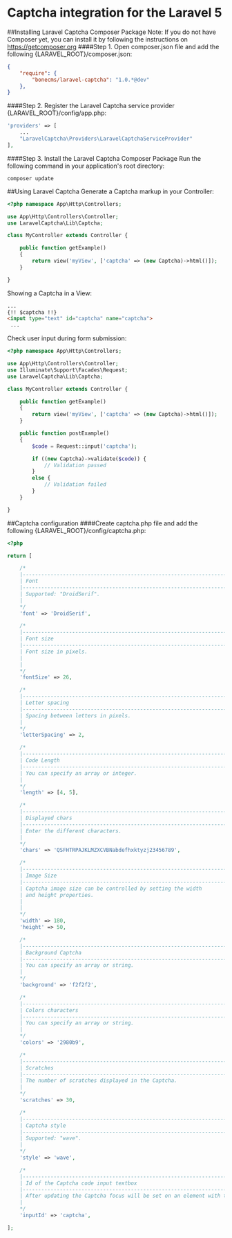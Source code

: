 # Captcha integration for the Laravel 5
##Installing Laravel Captcha Composer Package
Note: If you do not have Composer yet, you can install it by following the instructions on https://getcomposer.org
####Step 1. Open composer.json file and add the following 
{LARAVEL_ROOT}/composer.json:
```json
{
    "require": {
        "bonecms/laravel-captcha": "1.0.*@dev"
    },
}
```
####Step 2. Register the Laravel Captcha service provider
{LARAVEL_ROOT}/config/app.php:
```php
'providers' => [
    ...
    "LaravelCaptcha\Providers\LaravelCaptchaServiceProvider"
],
```
####Step 3. Install the Laravel Captcha Composer Package
Run the following command in your application's root directory:
```
composer update
```
##Using Laravel Captcha
Generate a Captcha markup in your Controller:
```php
<?php namespace App\Http\Controllers;

use App\Http\Controllers\Controller;
use LaravelCaptcha\Lib\Captcha;

class MyController extends Controller {

    public function getExample() 
    {
        return view('myView', ['captcha' => (new Captcha)->html()]);
    }

}
```
Showing a Captcha in a View:
```html
...
{!! $captcha !!}
<input type="text" id="captcha" name="captcha">
 ...
```
Check user input during form submission:
```php
<?php namespace App\Http\Controllers;

use App\Http\Controllers\Controller;
use Illuminate\Support\Facades\Request;
use LaravelCaptcha\Lib\Captcha;

class MyController extends Controller {

    public function getExample() 
    {
        return view('myView', ['captcha' => (new Captcha)->html()]);
    }

    public function postExample()
    {
    	$code = Request::input('captcha');

	    if ((new Captcha)->validate($code)) {
	    	// Validation passed
	    } 
	    else {
	    	// Validation failed
	    }
    }

}
```
##Captcha configuration
####Create captcha.php file and add the following
{LARAVEL_ROOT}/config/captcha.php:
```php
<?php

return [

	/*
	|--------------------------------------------------------------------------
	| Font
	|--------------------------------------------------------------------------
	| Supported: "DroidSerif".
	|
	*/
	'font' => 'DroidSerif',

	/*
	|--------------------------------------------------------------------------
	| Font size
	|--------------------------------------------------------------------------
	| Font size in pixels.
	| 
	|
	*/
	'fontSize' => 26,

	/*
	|--------------------------------------------------------------------------
	| Letter spacing
	|--------------------------------------------------------------------------
	| Spacing between letters in pixels.
	|
	*/
	'letterSpacing' => 2,

	/*
	|--------------------------------------------------------------------------
	| Code Length
	|--------------------------------------------------------------------------
	| You can specify an array or integer.
	|
	*/
	'length' => [4, 5],

	/*
	|--------------------------------------------------------------------------
	| Displayed chars
	|--------------------------------------------------------------------------
	| Enter the different characters.
	|
	*/
	'chars' => 'QSFHTRPAJKLMZXCVBNabdefhxktyzj23456789',

	/*
	|--------------------------------------------------------------------------
	| Image Size
	|--------------------------------------------------------------------------
	| Captcha image size can be controlled by setting the width 
	| and height properties.
	| 
	|
	*/
	'width' => 180,
	'height' => 50,

	/*
	|--------------------------------------------------------------------------
	| Background Captcha
	|--------------------------------------------------------------------------
	| You can specify an array or string.
	|
	*/
	'background' => 'f2f2f2',

	/*
	|--------------------------------------------------------------------------
	| Colors characters
	|--------------------------------------------------------------------------
	| You can specify an array or string.
	|
	*/
	'colors' => '2980b9',

	/*
	|--------------------------------------------------------------------------
	| Scratches
	|--------------------------------------------------------------------------
	| The number of scratches displayed in the Captcha.
	|
	*/
	'scratches' => 30,

	/*
	|--------------------------------------------------------------------------
	| Captcha style
	|--------------------------------------------------------------------------
	| Supported: "wave".
	|
	*/
	'style' => 'wave',

	/*
	|--------------------------------------------------------------------------
	| Id of the Captcha code input textbox
	|--------------------------------------------------------------------------
	| After updating the Captcha focus will be set on an element with this id.
	|
	*/
	'inputId' => 'captcha',

];
```